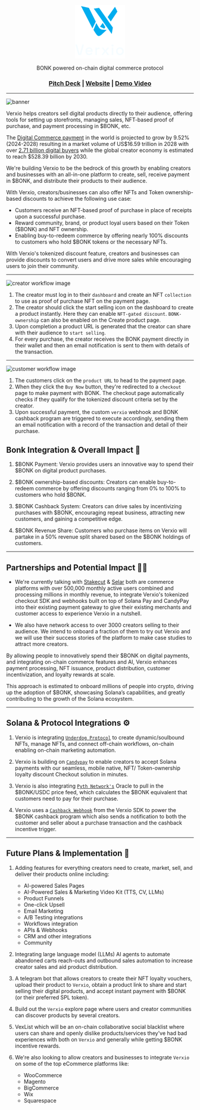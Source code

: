 <div align="center">

[![logo](https://github.com/onyekachi11/Verxio-ICP-Zero-To-dApp/blob/main/src/assets/Logo.svg)](https://www.verxio.xyz)

BONK powered on-chain digital commerce protocol

<h3>
   
[Pitch Deck](https://docs.google.com/presentation/d/1-DR3qAU5slPsT-J5ffb1CZiwLE4Y_Z8t/edit?usp=sharing&ouid=108300888596593200233&rtpof=true&sd=true) | [Website](https://www.verxio.xyz/) | [Demo Video](https://youtu.be/ZwpHRA9WvFg)

</h3>

</div>

<hr />

![banner](https://github.com/Axio-Lab/hublab/blob/bonk/develop/frontend/src/assets/verxioBanner.jpg)

Verxio helps creators sell digital products directly to their audience, offering tools for setting up storefronts, managing sales, NFT-based proof of purchase, and payment processing in $BONK, etc.

The [Digital Commerce payment](https://www.statista.com/outlook/fmo/digital-payments/worldwide#:~:text=Total%20transaction%20value%20in%20the,US%2416.59tn%20by%202028) in the world is projected to grow by 9.52% (2024-2028) resulting in a market volume of US$16.59 trillion in 2028 with over [2.71 billion digital buyers](https://www.oberlo.com/statistics/how-many-people-shop-online) while the global creator economy is estimated to reach $528.39 billion by 2030.

We're building Verxio to be the bedrock of this growth by enabling creators and businesses with an all-in-one platform to create, sell, receive payment in $BONK, and distribute their products to their audience.

With Verxio, creators/businesses can also offer NFTs and Token ownership-based discounts to achieve the following use case:

- Customers receive an NFT-based proof of purchase in place of receipts upon a successful purchase.
- Reward community, brand, or product loyal users based on their Token ($BONK) and NFT ownership.
- Enabling buy-to-redeem commerce by offering nearly 100% discounts to customers who hold $BONK tokens or the necessary NFTs.

With Verxio's tokenized discount feature, creators and businesses can provide discounts to convert users and drive more sales while encouraging users to join their community.

<hr />

![creator workflow image](https://github.com/Axio-Lab/hublab/blob/bonk/develop/frontend/src/assets/Verxio%20Workflow%20-%20Creator.png)

1. The creator must log in to their `dashboard` and create an NFT `collection` to use as proof of purchase NFT on the payment page. 
2. The creator should click the start selling icon on the dashboard to create a product instantly. Here they can enable `NFT-gated discount`. `BONK-ownership` can also be enabled on the Create product page.
3. Upon completion a product URL is generated that the creator can share with their audience to `start selling`.
4. For every purchase, the creator receives the BONK payment directly in their wallet and then an email notification is sent to them with details of the transaction.

<hr />

![customer workflow image](https://github.com/Axio-Lab/hublab/blob/bonk/develop/frontend/src/assets/Verxio%20Workflow%20-%20Customer.png)
1. The customers click on the `product URL` to head to the payment page.
2. When they click the `Buy Now` button, they're redirected to a `checkout` page to make payment with BONK. The checkout page automatically checks if they qualify for the tokenized discount criteria set by the creator.
3. Upon successful payment, the custom `verxio` webhook and BONK cashback program are triggered to execute accordingly, sending them an email notification with a record of the transaction and detail of their purchase.

## Bonk Integration & Overall Impact  🐶
1. $BONK Payment: Verxio provides users an innovative way to spend their $BONK on digital product purchases.
   
2. $BONK ownership-based discounts: Creators can enable buy-to-redeem commerce by offering discounts ranging from 0% to 100% to customers who hold $BONK.

3. $BONK Cashback System: Creators can drive sales by incentivizing purchases with $BONK, encouraging repeat business, attracting new customers, and gaining a competitive edge.

4. $BONK Revenue Share: Customers who purchase items on Verxio will partake in a 50% revenue split shared based on the $BONK holdings of customers.

<hr />

## Partnerships and Potential Impact 🤝🏼

- We're currently talking with [Stakecut](https://www.stakecut.com) & [Selar](https://selar.co) both are commerce platforms with over 500,000 monthly active users combined and processing millions in monthly revenue, to integrate Verxio's tokenized checkout SDK and webhooks built on top of Solana Pay and CandyPay into their existing payment gateway to give their existing merchants and customer access to experience Verxio in a nutshell.

- We also have network access to over 3000 creators selling to their audience. We intend to onboard a fraction of them to try out Verxio and we will use their success stories of the platform to make case studies to attract more creators.

By allowing people to innovatively spend their $BONK on digital payments, and integrating on-chain commerce features and AI, Verxio enhances payment processing, NFT issuance, product distribution, customer incentivization, and loyalty rewards at scale. 

This approach is estimated to onboard millions of people into crypto, driving up the adoption of $BONK, showcasing Solana’s capabilities, and greatly contributing to the growth of the Solana ecosystem.

<hr />

## Solana & Protocol Integrations ⚙️
1. Verxio is integrating [`Underdog Protocol`](https://www.underdogprotocol.com/) to create dynamic/soulbound NFTs, manage NFTs, and connect off-chain workflows, on-chain enabling on-chain marketing automation.
   
2. Verxio is building on [`Candypay`](https://candypay.fun/) to enable creators to accept Solana payments with our seamless, mobile native, NFT/ Token-ownership loyalty discount Checkout solution in minutes.

3. Verxio is also integrating [`Pyth Network's`](https://pyth.network/) Oracle to pull in the $BONK/USDC price feed, which calculates the $BONK equivalent that customers need to pay for their purchase.

4. Verxio uses a [`Cashback Webhook`](https://github.com/Axio-Lab/hublab/tree/bonk/develop/webhook) from the Verxio SDK to power the $BONK cashback program which also sends a notification to both the customer and seller about a purchase transaction and the cashback incentive trigger.
<hr />

## Future Plans & Implementation 🔮
1. Adding features for everything creators need to create, market, sell, and deliver their products online including:
   - AI-powered Sales Pages
   - AI-Powered Sales & Marketing Video Kit (TTS, CV, LLMs)
   - Product Funnels
   - One-click Upsell
   - Email Marketing
   - A/B Testing integrations
   - Workflows integration
   - APIs & Webhooks
   - CRM and other integrations
   - Community

2. Integrating large language model (LLMs) AI agents to automate abandoned carts reach-outs and outbound sales automation to increase creator sales and aid product distribution.
   
3. A telegram bot that allows creators to create their NFT loyalty vouchers, upload their product to `Verxio`, obtain a product link to share and start selling their digital products, and accept instant payment with $BONK (or their preferred SPL token).
   
5. Build out the `Verxio` explore page where users and creator communities can discover products by several creators.
   
6. VexList which will be an on-chain collaborative social blacklist where users can share and openly dislike products/services they've had bad experiences with both on `Verxio` and generally while getting $BONK incentive rewards.
   
7. We're also looking to allow creators and businesses to integrate `Verxio` on some of the top eCommerce platforms like:
   - WooCommerce
   - Magento
   - BigCommerce
   - Wix
   - Squarespace

